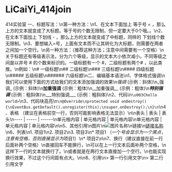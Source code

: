 # LiCaiYi_414join
414实验室
一、标题写法：\n第一种方法：\n1、在文本下面加上 等于号 = ，那么上方的文本就变成了大标题。等于号的个数无限制，但一定要大于0个哦。。\n2、在文本下面加上 下划线 - ，那么上方的文本就变成了中标题，同样的 下划线个数无限制。\n3、要想输入=号，上面有文本而不让其转化为大标题，则需要在两者之间加一个空行。\n另一种方法：（推荐这种方法；注意️中间需要有一个空格）\n关于标题还有等级表示法，分为六个等级，显示的文本大小依次减小。不同等级之间是以井号 # 的个数来标识的。一级标题有一个 #，二级标题有两个# ，以此类推。\n例如：\n# 一级标题\n## 二级标题\n### 三级标题\n#### 四级标题\n##### 五级标题\n###### 六级标题\n二、编辑基本语法\n1、字体格式强调\n我们可以使用下面的方式给我们的文本添加强调的效果\n*强调* (示例：斜体)\n_强调_ (示例：斜体)\n**加重强调** (示例：粗体)\n__加重强调__ (示例：粗体)\n***特别强调*** (示例：粗斜体)\n___特别强调___ (示例：粗斜体)\n2、代码\n`\u003Chello world>`\n3、代码块高亮\n```\n@Override\nprotected void onDestroy() {\nEventBus.getDefault().unregister(this);\nsuper.onDestroy();\n}\n```\n4、表格 （建议在表格前空一行，否则可能影响表格无法显示）\n\n表头 | 表头 | 表头\n---- | ----- | ------\n单元格内容 | 单元格内容 | 单元格内容\n单元格内容 | 单元格内容 | 单元格内容\n\n5、其他引用\n图片\n![图片名称](https://www.baidu.com/img/bd_logo1.png)\n链接\n[链接名称](https://www.baidu.com/)\n6、列表\n1. 项目1\n2. 项目2\n3. 项目3\n* 项目1 （一个*号会显示为一个黑点，注意️有空格，否则直接显示为*项目1）\n* 项目2\n\n7、换行（建议直接在前一行后面补两个空格）\n直接回车不能换行，\n可以在上一行文本后面补两个空格，\n这样下一行的文本就换行了。\n或者就是在两行文本直接加一个空行。\n也能实现换行效果，不过这个行间距有点大。\n\n8、引用\n> 第一行引用文字\n> 第二行引用文字
